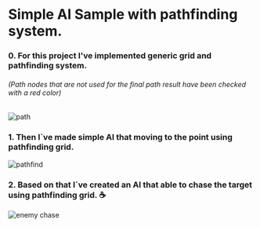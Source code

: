 # Simple AI Sample with pathfinding system.

###     0. For this project I've implemented generic grid and pathfinding system.
###### (Path nodes that are not used for the final path result have been checked with a red color)

![path](https://user-images.githubusercontent.com/10260469/222777101-90c21eac-a036-47f8-972e-9179383d9e8e.gif)






### 1. Then I`ve made simple AI that moving to the point using pathfinding grid.

![pathfind](https://user-images.githubusercontent.com/10260469/223550430-517f72d0-d97d-42f8-a5e0-8a45560315fa.gif)






### 2. Based on that I`ve created an AI that able to chase the target using pathfinding grid. :coffee:
![enemy chase](https://user-images.githubusercontent.com/10260469/223550425-5edb1db5-2481-4c9d-9a28-99e798d061fd.gif)
